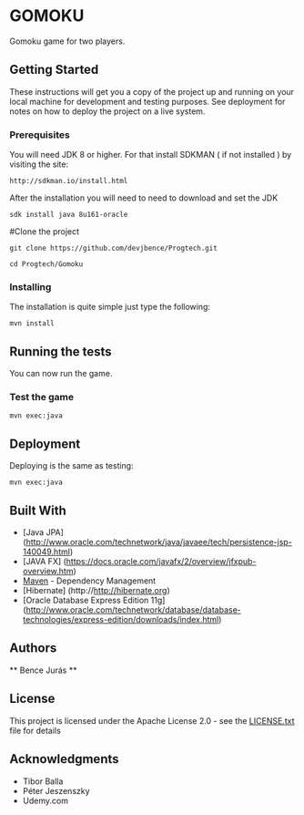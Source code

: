 # GOMOKU

Gomoku game for two players.

## Getting Started

These instructions will get you a copy of the project up and running on your local machine for development and testing purposes. See deployment for notes on how to deploy the project on a live system.

### Prerequisites

You will need JDK 8 or higher. For that install SDKMAN ( if not installed ) by visiting the site:

```
http://sdkman.io/install.html
```

After the installation you will need to need to download and set the JDK

```
sdk install java 8u161-oracle
```

#Clone the project

```
git clone https://github.com/devjbence/Progtech.git

```

```
cd Progtech/Gomoku
```

### Installing

The installation is quite simple just type the following:

```
mvn install
```

## Running the tests

You can now run the game.

### Test the game

```
mvn exec:java
```

## Deployment

Deploying is the same as testing:

```
mvn exec:java
```

## Built With
* [Java JPA] (http://www.oracle.com/technetwork/java/javaee/tech/persistence-jsp-140049.html)
* [JAVA FX] (https://docs.oracle.com/javafx/2/overview/jfxpub-overview.htm)
* [Maven](https://maven.apache.org/) - Dependency Management
* [Hibernate] (http://http://hibernate.org)
* [Oracle Database Express Edition 11g] (http://www.oracle.com/technetwork/database/database-technologies/express-edition/downloads/index.html)


## Authors

 ** Bence Jurás ** 

## License

This project is licensed under the Apache License 2.0 - see the [LICENSE.txt](LICENSE.txt) file for details

## Acknowledgments

* Tibor Balla
* Péter Jeszenszky
* Udemy.com


